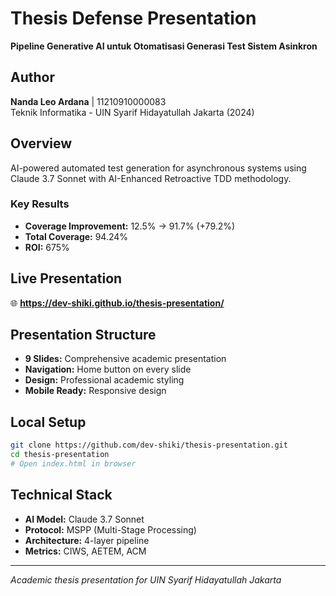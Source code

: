 # Thesis Defense Presentation

**Pipeline Generative AI untuk Otomatisasi Generasi Test Sistem Asinkron**

## Author
**Nanda Leo Ardana** | 11210910000083  
Teknik Informatika - UIN Syarif Hidayatullah Jakarta (2024)

## Overview
AI-powered automated test generation for asynchronous systems using Claude 3.7 Sonnet with AI-Enhanced Retroactive TDD methodology.

### Key Results
- **Coverage Improvement:** 12.5% → 91.7% (+79.2%)
- **Total Coverage:** 94.24%
- **ROI:** 675%

## Live Presentation
🌐 **https://dev-shiki.github.io/thesis-presentation/**

## Presentation Structure
- **9 Slides:** Comprehensive academic presentation
- **Navigation:** Home button on every slide
- **Design:** Professional academic styling
- **Mobile Ready:** Responsive design

## Local Setup
```bash
git clone https://github.com/dev-shiki/thesis-presentation.git
cd thesis-presentation
# Open index.html in browser
```

## Technical Stack
- **AI Model:** Claude 3.7 Sonnet
- **Protocol:** MSPP (Multi-Stage Processing)
- **Architecture:** 4-layer pipeline
- **Metrics:** CIWS, AETEM, ACM

---
*Academic thesis presentation for UIN Syarif Hidayatullah Jakarta* 